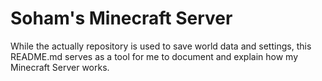 # Soham's Minecraft Server

While the actually repository is used to save world data and settings, this README.md serves as a tool for me to document and explain how my Minecraft Server works.
